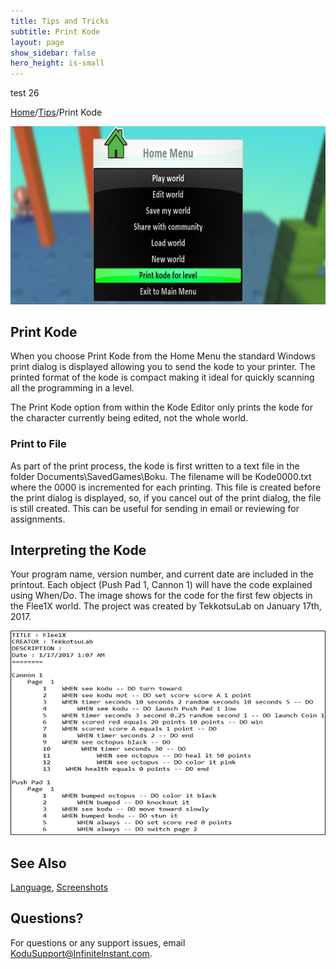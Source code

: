 ```yaml
---
title: Tips and Tricks
subtitle: Print Kode
layout: page
show_sidebar: false
hero_height: is-small
---
```


test 26

[Home](..)/[Tips](.)/Print Kode


![Print Kode](print_kode.png)

## Print Kode

When you choose Print Kode from the Home Menu the standard Windows print dialog is displayed allowing you to send the kode to your printer.  The printed format of the kode is compact making it ideal for quickly scanning all the programming in a level.

The Print Kode option from within the Kode Editor only prints the kode for the character currently being edited, not the whole world.

### Print to File

As part of the print process, the kode is first written to a text file in the folder Documents\SavedGames\Boku.  The filename will be Kode0000.txt where the 0000 is incremented for each printing.  This file is created before the print dialog is displayed, so, if you cancel out of the print dialog, the file is still created.  This can be useful for sending in email or reviewing for assignments. 

## Interpreting the Kode

Your program name, version number, and current date are included in the printout. Each object (Push Pad 1, Cannon 1) will have the code explained using When/Do. The image shows for the code for the first few objects in the Flee1X world. The project was created by TekkotsuLab on January 17th, 2017. 

![Kode Sample](kode_sample.png)

## See Also
[Language](language), [Screenshots](screenshots)

## Questions?
For questions or any support issues, email <KoduSupport@InfiniteInstant.com>.
 

 

   

